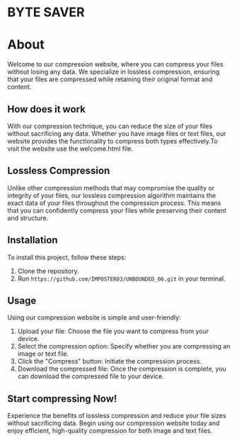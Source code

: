 # BYTE SAVER
# About
Welcome to our compression website, where you can compress your files without losing any data. We specialize in lossless compression, ensuring that your files are compressed while retaining their original format and content.

## How does it work
With our compression technique, you can reduce the size of your files without sacrificing any data. Whether you have image files or text files, our website provides the functionality to compress both types effectively.To visit the website use the welcome.html file.

## Lossless Compression
Unlike other compression methods that may compromise the quality or integrity of your files, our lossless compression algorithm maintains the exact data of your files throughout the compression process. This means that you can confidently compress your files while preserving their content and structure.
## Installation

To install this project, follow these steps:

1. Clone the repository.
2. Run `https://github.com/IMPOSTER03/UNBOUNDED_06.git` in your terminal.

## Usage
Using our compression website is simple and user-friendly:
1. Upload your file: Choose the file you want to compress from your device.
2. Select the compression option: Specify whether you are compressing an image or text file.
3. Click the "Compress" button: Initiate the compression process.
4. Download the compressed file: Once the compression is complete, you can download the compressed file to your device.

## Start compressing Now!
Experience the benefits of lossless compression and reduce your file sizes without sacrificing data. Begin using our compression website today and enjoy efficient, high-quality compression for both image and text files.
